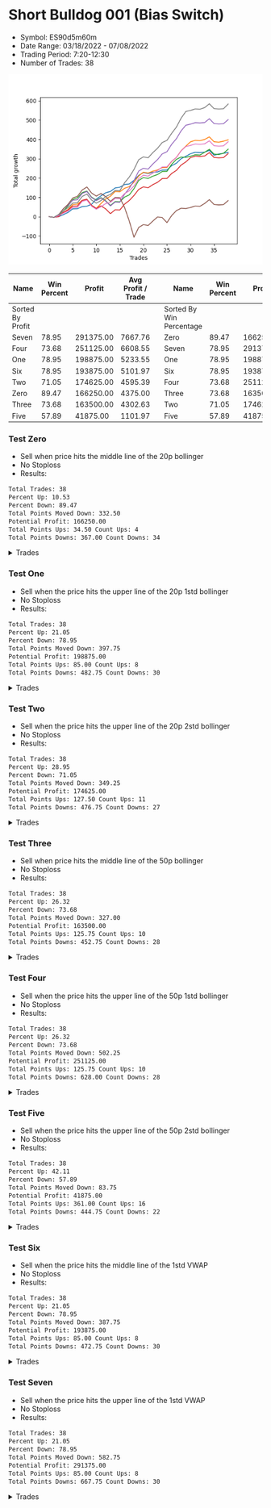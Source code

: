 # Short Bulldog 001 (Bias Switch)
- Symbol: ES90d5m60m
- Date Range: 03/18/2022 - 07/08/2022
- Trading Period: 7:20-12:30
- Number of Trades: 38

![Plot](ShortBulldog001ES90d5m60m(BiasSwitch).png)

| Name | Win Percent | Profit | Avg Profit / Trade |     | Name | Win Percent | Profit | Avg Profit / Trade |
| ---- | ----------- | ------ | ------------------ | --- | ---- | ----------- | ------ | ------------------ |
| Sorted By <br> Profit | | | | | Sorted By <br> Win Percentage ||||
| Seven | 78.95 | 291375.00 | 7667.76 |     | Zero | 89.47 | 166250.00 | 4375.00 |
| Four | 73.68 | 251125.00 | 6608.55 |     | Seven | 78.95 | 291375.00 | 7667.76 |
| One | 78.95 | 198875.00 | 5233.55 |     | One | 78.95 | 198875.00 | 5233.55 |
| Six | 78.95 | 193875.00 | 5101.97 |     | Six | 78.95 | 193875.00 | 5101.97 |
| Two | 71.05 | 174625.00 | 4595.39 |     | Four | 73.68 | 251125.00 | 6608.55 |
| Zero | 89.47 | 166250.00 | 4375.00 |     | Three | 73.68 | 163500.00 | 4302.63 |
| Three | 73.68 | 163500.00 | 4302.63 |     | Two | 71.05 | 174625.00 | 4595.39 |
| Five | 57.89 | 41875.00 | 1101.97 |     | Five | 57.89 | 41875.00 | 1101.97 |

### Test Zero
* Sell when price hits the middle line of the 20p bollinger
* No Stoploss
* Results:
```
Total Trades: 38
Percent Up: 10.53
Percent Down: 89.47
Total Points Moved Down: 332.50
Potential Profit: 166250.00
Total Points Ups: 34.50 Count Ups: 4
Total Points Downs: 367.00 Count Downs: 34
```

<details><summary>Trades</summary>

<code>In: 2022-03-18 09:45:00		Out: 2022-03-18 10:45:55		Total Position Time: 60:55		Total Move Down: -3.25		Total to Date: -3.25</code> <br />
<code>In: 2022-03-23 09:05:00		Out: 2022-03-23 09:06:10		Total Position Time: 01:10		Total Move Down: 3.50		Total to Date: 0.25</code> <br />
<code>In: 2022-03-25 07:50:00		Out: 2022-03-25 08:01:45		Total Position Time: 11:45		Total Move Down: 10.50		Total to Date: 10.75</code> <br />
<code>In: 2022-04-06 10:55:00		Out: 2022-04-06 11:00:10		Total Position Time: 05:10		Total Move Down: 11.50		Total to Date: 22.25</code> <br />
<code>In: 2022-04-06 11:05:00		Out: 2022-04-06 11:08:10		Total Position Time: 03:10		Total Move Down: 18.50		Total to Date: 40.75</code> <br />
<code>In: 2022-04-06 11:10:00		Out: 2022-04-06 11:11:10		Total Position Time: 01:10		Total Move Down: 0.75		Total to Date: 41.50</code> <br />
<code>In: 2022-04-07 12:20:00		Out: 2022-04-07 12:55:25		Total Position Time: 35:25		Total Move Down: 10.75		Total to Date: 52.25</code> <br />
<code>In: 2022-04-20 10:50:00		Out: 2022-04-20 11:13:25		Total Position Time: 23:25		Total Move Down: 2.25		Total to Date: 54.50</code> <br />
<code>In: 2022-04-25 11:40:00		Out: 2022-04-25 12:07:15		Total Position Time: 27:15		Total Move Down: 9.75		Total to Date: 64.25</code> <br />
<code>In: 2022-04-25 11:55:00		Out: 2022-04-25 12:07:15		Total Position Time: 12:15		Total Move Down: 26.75		Total to Date: 91.00</code> <br />
<code>In: 2022-04-27 09:45:00		Out: 2022-04-27 10:01:20		Total Position Time: 16:20		Total Move Down: 17.00		Total to Date: 108.00</code> <br />
<code>In: 2022-05-03 07:35:00		Out: 2022-05-03 07:42:15		Total Position Time: 07:15		Total Move Down: 16.00		Total to Date: 124.00</code> <br />
<code>In: 2022-05-03 07:40:00		Out: 2022-05-03 07:42:15		Total Position Time: 02:15		Total Move Down: 6.50		Total to Date: 130.50</code> <br />
<code>In: 2022-05-03 08:35:00		Out: 2022-05-03 09:06:50		Total Position Time: 31:50		Total Move Down: 18.25		Total to Date: 148.75</code> <br />
<code>In: 2022-05-04 09:45:00		Out: 2022-05-04 10:37:25		Total Position Time: 52:25		Total Move Down: 3.75		Total to Date: 152.50</code> <br />
<code>In: 2022-05-04 11:05:00		Out: 2022-05-04 11:07:15		Total Position Time: 02:15		Total Move Down: 14.00		Total to Date: 166.50</code> <br />
<code>In: 2022-05-04 11:10:00		Out: 2022-05-04 11:11:20		Total Position Time: 01:20		Total Move Down: 2.75		Total to Date: 169.25</code> <br />
<code>In: 2022-05-04 11:30:00		Out: 2022-05-04 11:31:10		Total Position Time: 01:10		Total Move Down: 19.00		Total to Date: 188.25</code> <br />
<code>In: 2022-05-06 10:05:00		Out: 2022-05-06 10:18:20		Total Position Time: 13:20		Total Move Down: 25.50		Total to Date: 213.75</code> <br />
<code>In: 2022-05-16 09:05:00		Out: 2022-05-16 09:39:00		Total Position Time: 34:00		Total Move Down: 14.75		Total to Date: 228.50</code> <br />
<code>In: 2022-05-16 10:45:00		Out: 2022-05-16 11:45:55		Total Position Time: 60:55		Total Move Down: -4.75		Total to Date: 223.75</code> <br />
<code>In: 2022-05-17 10:20:00		Out: 2022-05-17 10:59:35		Total Position Time: 39:35		Total Move Down: 5.75		Total to Date: 229.50</code> <br />
<code>In: 2022-05-17 10:25:00		Out: 2022-05-17 10:59:35		Total Position Time: 34:35		Total Move Down: 2.00		Total to Date: 231.50</code> <br />
<code>In: 2022-05-17 11:10:00		Out: 2022-05-17 11:11:50		Total Position Time: 01:50		Total Move Down: 9.75		Total to Date: 241.25</code> <br />
<code>In: 2022-05-17 11:15:00		Out: 2022-05-17 11:16:10		Total Position Time: 01:10		Total Move Down: 0.50		Total to Date: 241.75</code> <br />
<code>In: 2022-05-19 08:50:00		Out: 2022-05-19 09:21:05		Total Position Time: 31:05		Total Move Down: 22.25		Total to Date: 264.00</code> <br />
<code>In: 2022-05-19 08:55:00		Out: 2022-05-19 09:21:05		Total Position Time: 26:05		Total Move Down: 12.50		Total to Date: 276.50</code> <br />
<code>In: 2022-05-19 12:05:00		Out: 2022-05-19 12:18:20		Total Position Time: 13:20		Total Move Down: 23.50		Total to Date: 300.00</code> <br />
<code>In: 2022-05-19 12:10:00		Out: 2022-05-19 12:18:20		Total Position Time: 08:20		Total Move Down: 12.25		Total to Date: 312.25</code> <br />
<code>In: 2022-05-24 11:15:00		Out: 2022-05-24 11:48:35		Total Position Time: 33:35		Total Move Down: 13.50		Total to Date: 325.75</code> <br />
<code>In: 2022-05-27 12:30:00		Out: 2022-05-31 06:30:55		Total Position Time: 1080:55		Total Move Down: 7.50		Total to Date: 333.25</code> <br />
<code>In: 2022-05-31 09:10:00		Out: 2022-05-31 10:10:55		Total Position Time: 60:55		Total Move Down: -1.50		Total to Date: 331.75</code> <br />
<code>In: 2022-06-02 07:20:00		Out: 2022-06-02 07:21:10		Total Position Time: 01:10		Total Move Down: 2.25		Total to Date: 334.00</code> <br />
<code>In: 2022-06-27 08:30:00		Out: 2022-06-27 09:02:05		Total Position Time: 32:05		Total Move Down: 9.00		Total to Date: 343.00</code> <br />
<code>In: 2022-07-05 10:45:00		Out: 2022-07-05 11:45:55		Total Position Time: 60:55		Total Move Down: -25.00		Total to Date: 318.00</code> <br />
<code>In: 2022-07-07 08:10:00		Out: 2022-07-07 08:23:15		Total Position Time: 13:15		Total Move Down: 6.50		Total to Date: 324.50</code> <br />
<code>In: 2022-07-07 09:40:00		Out: 2022-07-07 09:50:15		Total Position Time: 10:15		Total Move Down: 3.50		Total to Date: 328.00</code> <br />
<code>In: 2022-07-07 12:25:00		Out: 2022-07-07 12:38:25		Total Position Time: 13:25		Total Move Down: 4.50		Total to Date: 332.50</code> <br />


</details>

### Test One
* Sell when the price hits the upper line of the 20p 1std bollinger
* No Stoploss
* Results:
```
Total Trades: 38
Percent Up: 21.05
Percent Down: 78.95
Total Points Moved Down: 397.75
Potential Profit: 198875.00
Total Points Ups: 85.00 Count Ups: 8
Total Points Downs: 482.75 Count Downs: 30
```

<details><summary>Trades</summary>

<code>In: 2022-03-18 09:45:00		Out: 2022-03-18 10:45:55		Total Position Time: 60:55		Total Move Down: -3.25		Total to Date: -3.25</code> <br />
<code>In: 2022-03-23 09:05:00		Out: 2022-03-23 09:07:35		Total Position Time: 02:35		Total Move Down: 6.00		Total to Date: 2.75</code> <br />
<code>In: 2022-03-25 07:50:00		Out: 2022-03-25 08:09:20		Total Position Time: 19:20		Total Move Down: 19.00		Total to Date: 21.75</code> <br />
<code>In: 2022-04-06 10:55:00		Out: 2022-04-06 11:09:45		Total Position Time: 14:45		Total Move Down: 16.00		Total to Date: 37.75</code> <br />
<code>In: 2022-04-06 11:05:00		Out: 2022-04-06 11:09:45		Total Position Time: 04:45		Total Move Down: 24.75		Total to Date: 62.50</code> <br />
<code>In: 2022-04-06 11:10:00		Out: 2022-04-06 11:11:20		Total Position Time: 01:20		Total Move Down: 2.50		Total to Date: 65.00</code> <br />
<code>In: 2022-04-07 12:20:00		Out: 2022-04-08 06:31:00		Total Position Time: 1091:00		Total Move Down: 19.75		Total to Date: 84.75</code> <br />
<code>In: 2022-04-20 10:50:00		Out: 2022-04-20 11:17:15		Total Position Time: 27:15		Total Move Down: 5.25		Total to Date: 90.00</code> <br />
<code>In: 2022-04-25 11:40:00		Out: 2022-04-25 12:40:55		Total Position Time: 60:55		Total Move Down: -31.25		Total to Date: 58.75</code> <br />
<code>In: 2022-04-25 11:55:00		Out: 2022-04-25 12:55:55		Total Position Time: 60:55		Total Move Down: -15.75		Total to Date: 43.00</code> <br />
<code>In: 2022-04-27 09:45:00		Out: 2022-04-27 10:27:05		Total Position Time: 42:05		Total Move Down: 25.50		Total to Date: 68.50</code> <br />
<code>In: 2022-05-03 07:35:00		Out: 2022-05-03 07:46:50		Total Position Time: 11:50		Total Move Down: 23.50		Total to Date: 92.00</code> <br />
<code>In: 2022-05-03 07:40:00		Out: 2022-05-03 07:46:50		Total Position Time: 06:50		Total Move Down: 14.00		Total to Date: 106.00</code> <br />
<code>In: 2022-05-03 08:35:00		Out: 2022-05-03 09:30:10		Total Position Time: 55:10		Total Move Down: 24.25		Total to Date: 130.25</code> <br />
<code>In: 2022-05-04 09:45:00		Out: 2022-05-04 10:45:55		Total Position Time: 60:55		Total Move Down: -1.25		Total to Date: 129.00</code> <br />
<code>In: 2022-05-04 11:05:00		Out: 2022-05-04 11:07:20		Total Position Time: 02:20		Total Move Down: 18.00		Total to Date: 147.00</code> <br />
<code>In: 2022-05-04 11:10:00		Out: 2022-05-04 11:18:20		Total Position Time: 08:20		Total Move Down: 8.50		Total to Date: 155.50</code> <br />
<code>In: 2022-05-04 11:30:00		Out: 2022-05-04 11:31:20		Total Position Time: 01:20		Total Move Down: 23.00		Total to Date: 178.50</code> <br />
<code>In: 2022-05-06 10:05:00		Out: 2022-05-06 10:37:40		Total Position Time: 32:40		Total Move Down: 32.00		Total to Date: 210.50</code> <br />
<code>In: 2022-05-16 09:05:00		Out: 2022-05-16 09:55:10		Total Position Time: 50:10		Total Move Down: 19.75		Total to Date: 230.25</code> <br />
<code>In: 2022-05-16 10:45:00		Out: 2022-05-16 11:45:55		Total Position Time: 60:55		Total Move Down: -4.75		Total to Date: 225.50</code> <br />
<code>In: 2022-05-17 10:20:00		Out: 2022-05-17 11:02:15		Total Position Time: 42:15		Total Move Down: 10.00		Total to Date: 235.50</code> <br />
<code>In: 2022-05-17 10:25:00		Out: 2022-05-17 11:02:15		Total Position Time: 37:15		Total Move Down: 6.25		Total to Date: 241.75</code> <br />
<code>In: 2022-05-17 11:10:00		Out: 2022-05-17 11:12:15		Total Position Time: 02:15		Total Move Down: 12.50		Total to Date: 254.25</code> <br />
<code>In: 2022-05-17 11:15:00		Out: 2022-05-17 11:16:10		Total Position Time: 01:10		Total Move Down: 0.50		Total to Date: 254.75</code> <br />
<code>In: 2022-05-19 08:50:00		Out: 2022-05-19 09:40:30		Total Position Time: 50:30		Total Move Down: 30.75		Total to Date: 285.50</code> <br />
<code>In: 2022-05-19 08:55:00		Out: 2022-05-19 09:40:30		Total Position Time: 45:30		Total Move Down: 21.00		Total to Date: 306.50</code> <br />
<code>In: 2022-05-19 12:05:00		Out: 2022-05-19 12:24:50		Total Position Time: 19:50		Total Move Down: 34.75		Total to Date: 341.25</code> <br />
<code>In: 2022-05-19 12:10:00		Out: 2022-05-19 12:24:50		Total Position Time: 14:50		Total Move Down: 23.50		Total to Date: 364.75</code> <br />
<code>In: 2022-05-24 11:15:00		Out: 2022-05-24 11:55:10		Total Position Time: 40:10		Total Move Down: 22.50		Total to Date: 387.25</code> <br />
<code>In: 2022-05-27 12:30:00		Out: 2022-05-31 06:30:55		Total Position Time: 1080:55		Total Move Down: 7.50		Total to Date: 394.75</code> <br />
<code>In: 2022-05-31 09:10:00		Out: 2022-05-31 10:10:55		Total Position Time: 60:55		Total Move Down: -1.50		Total to Date: 393.25</code> <br />
<code>In: 2022-06-02 07:20:00		Out: 2022-06-02 07:21:25		Total Position Time: 01:25		Total Move Down: 6.25		Total to Date: 399.50</code> <br />
<code>In: 2022-06-27 08:30:00		Out: 2022-06-27 09:11:20		Total Position Time: 41:20		Total Move Down: 13.25		Total to Date: 412.75</code> <br />
<code>In: 2022-07-05 10:45:00		Out: 2022-07-05 11:45:55		Total Position Time: 60:55		Total Move Down: -25.00		Total to Date: 387.75</code> <br />
<code>In: 2022-07-07 08:10:00		Out: 2022-07-07 09:10:55		Total Position Time: 60:55		Total Move Down: -2.25		Total to Date: 385.50</code> <br />
<code>In: 2022-07-07 09:40:00		Out: 2022-07-07 10:13:50		Total Position Time: 33:50		Total Move Down: 5.00		Total to Date: 390.50</code> <br />
<code>In: 2022-07-07 12:25:00		Out: 2022-07-07 12:46:35		Total Position Time: 21:35		Total Move Down: 7.25		Total to Date: 397.75</code> <br />


</details>

### Test Two
* Sell when the price hits the upper line of the 20p 2std bollinger
* No Stoploss
* Results:
```
Total Trades: 38
Percent Up: 28.95
Percent Down: 71.05
Total Points Moved Down: 349.25
Potential Profit: 174625.00
Total Points Ups: 127.50 Count Ups: 11
Total Points Downs: 476.75 Count Downs: 27
```

<details><summary>Trades</summary>

<code>In: 2022-03-18 09:45:00		Out: 2022-03-18 10:45:55		Total Position Time: 60:55		Total Move Down: -3.25		Total to Date: -3.25</code> <br />
<code>In: 2022-03-23 09:05:00		Out: 2022-03-23 09:11:00		Total Position Time: 06:00		Total Move Down: 9.25		Total to Date: 6.00</code> <br />
<code>In: 2022-03-25 07:50:00		Out: 2022-03-25 08:10:45		Total Position Time: 20:45		Total Move Down: 24.75		Total to Date: 30.75</code> <br />
<code>In: 2022-04-06 10:55:00		Out: 2022-04-06 11:15:15		Total Position Time: 20:15		Total Move Down: 24.50		Total to Date: 55.25</code> <br />
<code>In: 2022-04-06 11:05:00		Out: 2022-04-06 11:15:15		Total Position Time: 10:15		Total Move Down: 33.25		Total to Date: 88.50</code> <br />
<code>In: 2022-04-06 11:10:00		Out: 2022-04-06 11:15:15		Total Position Time: 05:15		Total Move Down: 9.50		Total to Date: 98.00</code> <br />
<code>In: 2022-04-07 12:20:00		Out: 2022-04-08 06:36:05		Total Position Time: 1096:05		Total Move Down: 26.50		Total to Date: 124.50</code> <br />
<code>In: 2022-04-20 10:50:00		Out: 2022-04-20 11:19:15		Total Position Time: 29:15		Total Move Down: 8.00		Total to Date: 132.50</code> <br />
<code>In: 2022-04-25 11:40:00		Out: 2022-04-25 12:40:55		Total Position Time: 60:55		Total Move Down: -31.25		Total to Date: 101.25</code> <br />
<code>In: 2022-04-25 11:55:00		Out: 2022-04-25 12:55:55		Total Position Time: 60:55		Total Move Down: -15.75		Total to Date: 85.50</code> <br />
<code>In: 2022-04-27 09:45:00		Out: 2022-04-27 10:45:55		Total Position Time: 60:55		Total Move Down: 13.25		Total to Date: 98.75</code> <br />
<code>In: 2022-05-03 07:35:00		Out: 2022-05-03 08:35:55		Total Position Time: 60:55		Total Move Down: -16.25		Total to Date: 82.50</code> <br />
<code>In: 2022-05-03 07:40:00		Out: 2022-05-03 08:40:55		Total Position Time: 60:55		Total Move Down: -24.50		Total to Date: 58.00</code> <br />
<code>In: 2022-05-03 08:35:00		Out: 2022-05-03 09:35:55		Total Position Time: 60:55		Total Move Down: 20.25		Total to Date: 78.25</code> <br />
<code>In: 2022-05-04 09:45:00		Out: 2022-05-04 10:45:55		Total Position Time: 60:55		Total Move Down: -1.25		Total to Date: 77.00</code> <br />
<code>In: 2022-05-04 11:05:00		Out: 2022-05-04 11:07:40		Total Position Time: 02:40		Total Move Down: 24.50		Total to Date: 101.50</code> <br />
<code>In: 2022-05-04 11:10:00		Out: 2022-05-04 11:18:40		Total Position Time: 08:40		Total Move Down: 11.25		Total to Date: 112.75</code> <br />
<code>In: 2022-05-04 11:30:00		Out: 2022-05-04 11:32:25		Total Position Time: 02:25		Total Move Down: 32.25		Total to Date: 145.00</code> <br />
<code>In: 2022-05-06 10:05:00		Out: 2022-05-06 10:53:55		Total Position Time: 48:55		Total Move Down: 42.75		Total to Date: 187.75</code> <br />
<code>In: 2022-05-16 09:05:00		Out: 2022-05-16 10:05:55		Total Position Time: 60:55		Total Move Down: 14.75		Total to Date: 202.50</code> <br />
<code>In: 2022-05-16 10:45:00		Out: 2022-05-16 11:45:55		Total Position Time: 60:55		Total Move Down: -4.75		Total to Date: 197.75</code> <br />
<code>In: 2022-05-17 10:20:00		Out: 2022-05-17 11:02:50		Total Position Time: 42:50		Total Move Down: 12.00		Total to Date: 209.75</code> <br />
<code>In: 2022-05-17 10:25:00		Out: 2022-05-17 11:02:50		Total Position Time: 37:50		Total Move Down: 8.25		Total to Date: 218.00</code> <br />
<code>In: 2022-05-17 11:10:00		Out: 2022-05-17 11:13:15		Total Position Time: 03:15		Total Move Down: 16.00		Total to Date: 234.00</code> <br />
<code>In: 2022-05-17 11:15:00		Out: 2022-05-17 11:16:10		Total Position Time: 01:10		Total Move Down: 0.50		Total to Date: 234.50</code> <br />
<code>In: 2022-05-19 08:50:00		Out: 2022-05-19 09:50:55		Total Position Time: 60:55		Total Move Down: 36.50		Total to Date: 271.00</code> <br />
<code>In: 2022-05-19 08:55:00		Out: 2022-05-19 09:55:55		Total Position Time: 60:55		Total Move Down: 25.50		Total to Date: 296.50</code> <br />
<code>In: 2022-05-19 12:05:00		Out: 2022-05-20 06:35:55		Total Position Time: 1110:55		Total Move Down: 12.25		Total to Date: 308.75</code> <br />
<code>In: 2022-05-19 12:10:00		Out: 2022-05-20 06:40:55		Total Position Time: 1110:55		Total Move Down: -1.75		Total to Date: 307.00</code> <br />
<code>In: 2022-05-24 11:15:00		Out: 2022-05-24 12:15:55		Total Position Time: 60:55		Total Move Down: 5.75		Total to Date: 312.75</code> <br />
<code>In: 2022-05-27 12:30:00		Out: 2022-05-31 06:30:55		Total Position Time: 1080:55		Total Move Down: 7.50		Total to Date: 320.25</code> <br />
<code>In: 2022-05-31 09:10:00		Out: 2022-05-31 10:10:55		Total Position Time: 60:55		Total Move Down: -1.50		Total to Date: 318.75</code> <br />
<code>In: 2022-06-02 07:20:00		Out: 2022-06-02 07:23:55		Total Position Time: 03:55		Total Move Down: 14.75		Total to Date: 333.50</code> <br />
<code>In: 2022-06-27 08:30:00		Out: 2022-06-27 09:25:30		Total Position Time: 55:30		Total Move Down: 15.25		Total to Date: 348.75</code> <br />
<code>In: 2022-07-05 10:45:00		Out: 2022-07-05 11:45:55		Total Position Time: 60:55		Total Move Down: -25.00		Total to Date: 323.75</code> <br />
<code>In: 2022-07-07 08:10:00		Out: 2022-07-07 09:10:55		Total Position Time: 60:55		Total Move Down: -2.25		Total to Date: 321.50</code> <br />
<code>In: 2022-07-07 09:40:00		Out: 2022-07-07 10:18:05		Total Position Time: 38:05		Total Move Down: 6.50		Total to Date: 328.00</code> <br />
<code>In: 2022-07-07 12:25:00		Out: 2022-07-08 06:30:05		Total Position Time: 1085:05		Total Move Down: 21.25		Total to Date: 349.25</code> <br />


</details>

### Test Three
* Sell when price hits the middle line of the 50p bollinger
* No Stoploss
* Results:
```
Total Trades: 38
Percent Up: 26.32
Percent Down: 73.68
Total Points Moved Down: 327.00
Potential Profit: 163500.00
Total Points Ups: 125.75 Count Ups: 10
Total Points Downs: 452.75 Count Downs: 28
```

<details><summary>Trades</summary>

<code>In: 2022-03-18 09:45:00		Out: 2022-03-18 10:45:55		Total Position Time: 60:55		Total Move Down: -3.25		Total to Date: -3.25</code> <br />
<code>In: 2022-03-23 09:05:00		Out: 2022-03-23 09:06:10		Total Position Time: 01:10		Total Move Down: 3.50		Total to Date: 0.25</code> <br />
<code>In: 2022-03-25 07:50:00		Out: 2022-03-25 08:10:15		Total Position Time: 20:15		Total Move Down: 23.00		Total to Date: 23.25</code> <br />
<code>In: 2022-04-06 10:55:00		Out: 2022-04-06 11:08:35		Total Position Time: 13:35		Total Move Down: 11.50		Total to Date: 34.75</code> <br />
<code>In: 2022-04-06 11:05:00		Out: 2022-04-06 11:08:35		Total Position Time: 03:35		Total Move Down: 20.25		Total to Date: 55.00</code> <br />
<code>In: 2022-04-06 11:10:00		Out: 2022-04-06 11:11:10		Total Position Time: 01:10		Total Move Down: 0.75		Total to Date: 55.75</code> <br />
<code>In: 2022-04-07 12:20:00		Out: 2022-04-08 06:40:30		Total Position Time: 1100:30		Total Move Down: 29.25		Total to Date: 85.00</code> <br />
<code>In: 2022-04-20 10:50:00		Out: 2022-04-20 11:17:15		Total Position Time: 27:15		Total Move Down: 5.25		Total to Date: 90.25</code> <br />
<code>In: 2022-04-25 11:40:00		Out: 2022-04-25 12:40:55		Total Position Time: 60:55		Total Move Down: -31.25		Total to Date: 59.00</code> <br />
<code>In: 2022-04-25 11:55:00		Out: 2022-04-25 12:55:55		Total Position Time: 60:55		Total Move Down: -15.75		Total to Date: 43.25</code> <br />
<code>In: 2022-04-27 09:45:00		Out: 2022-04-27 10:45:55		Total Position Time: 60:55		Total Move Down: 13.25		Total to Date: 56.50</code> <br />
<code>In: 2022-05-03 07:35:00		Out: 2022-05-03 08:35:55		Total Position Time: 60:55		Total Move Down: -16.25		Total to Date: 40.25</code> <br />
<code>In: 2022-05-03 07:40:00		Out: 2022-05-03 08:40:55		Total Position Time: 60:55		Total Move Down: -24.50		Total to Date: 15.75</code> <br />
<code>In: 2022-05-03 08:35:00		Out: 2022-05-03 09:35:55		Total Position Time: 60:55		Total Move Down: 20.25		Total to Date: 36.00</code> <br />
<code>In: 2022-05-04 09:45:00		Out: 2022-05-04 10:45:55		Total Position Time: 60:55		Total Move Down: -1.25		Total to Date: 34.75</code> <br />
<code>In: 2022-05-04 11:05:00		Out: 2022-05-04 11:20:50		Total Position Time: 15:50		Total Move Down: 30.25		Total to Date: 65.00</code> <br />
<code>In: 2022-05-04 11:10:00		Out: 2022-05-04 11:20:50		Total Position Time: 10:50		Total Move Down: 18.75		Total to Date: 83.75</code> <br />
<code>In: 2022-05-04 11:30:00		Out: 2022-05-04 11:31:40		Total Position Time: 01:40		Total Move Down: 26.00		Total to Date: 109.75</code> <br />
<code>In: 2022-05-06 10:05:00		Out: 2022-05-06 10:20:10		Total Position Time: 15:10		Total Move Down: 31.50		Total to Date: 141.25</code> <br />
<code>In: 2022-05-16 09:05:00		Out: 2022-05-16 09:16:05		Total Position Time: 11:05		Total Move Down: 13.25		Total to Date: 154.50</code> <br />
<code>In: 2022-05-16 10:45:00		Out: 2022-05-16 11:45:55		Total Position Time: 60:55		Total Move Down: -4.75		Total to Date: 149.75</code> <br />
<code>In: 2022-05-17 10:20:00		Out: 2022-05-17 11:13:30		Total Position Time: 53:30		Total Move Down: 16.00		Total to Date: 165.75</code> <br />
<code>In: 2022-05-17 10:25:00		Out: 2022-05-17 11:13:30		Total Position Time: 48:30		Total Move Down: 12.25		Total to Date: 178.00</code> <br />
<code>In: 2022-05-17 11:10:00		Out: 2022-05-17 11:13:30		Total Position Time: 03:30		Total Move Down: 19.25		Total to Date: 197.25</code> <br />
<code>In: 2022-05-17 11:15:00		Out: 2022-05-17 11:16:10		Total Position Time: 01:10		Total Move Down: 0.50		Total to Date: 197.75</code> <br />
<code>In: 2022-05-19 08:50:00		Out: 2022-05-19 09:37:05		Total Position Time: 47:05		Total Move Down: 25.75		Total to Date: 223.50</code> <br />
<code>In: 2022-05-19 08:55:00		Out: 2022-05-19 09:37:05		Total Position Time: 42:05		Total Move Down: 16.00		Total to Date: 239.50</code> <br />
<code>In: 2022-05-19 12:05:00		Out: 2022-05-19 12:21:15		Total Position Time: 16:15		Total Move Down: 27.50		Total to Date: 267.00</code> <br />
<code>In: 2022-05-19 12:10:00		Out: 2022-05-19 12:21:15		Total Position Time: 11:15		Total Move Down: 16.25		Total to Date: 283.25</code> <br />
<code>In: 2022-05-24 11:15:00		Out: 2022-05-24 11:55:10		Total Position Time: 40:10		Total Move Down: 22.50		Total to Date: 305.75</code> <br />
<code>In: 2022-05-27 12:30:00		Out: 2022-05-31 06:30:55		Total Position Time: 1080:55		Total Move Down: 7.50		Total to Date: 313.25</code> <br />
<code>In: 2022-05-31 09:10:00		Out: 2022-05-31 10:10:55		Total Position Time: 60:55		Total Move Down: -1.50		Total to Date: 311.75</code> <br />
<code>In: 2022-06-02 07:20:00		Out: 2022-06-02 07:21:10		Total Position Time: 01:10		Total Move Down: 2.25		Total to Date: 314.00</code> <br />
<code>In: 2022-06-27 08:30:00		Out: 2022-06-27 09:25:50		Total Position Time: 55:50		Total Move Down: 17.50		Total to Date: 331.50</code> <br />
<code>In: 2022-07-05 10:45:00		Out: 2022-07-05 11:45:55		Total Position Time: 60:55		Total Move Down: -25.00		Total to Date: 306.50</code> <br />
<code>In: 2022-07-07 08:10:00		Out: 2022-07-07 09:10:55		Total Position Time: 60:55		Total Move Down: -2.25		Total to Date: 304.25</code> <br />
<code>In: 2022-07-07 09:40:00		Out: 2022-07-07 10:40:55		Total Position Time: 60:55		Total Move Down: 1.50		Total to Date: 305.75</code> <br />
<code>In: 2022-07-07 12:25:00		Out: 2022-07-08 06:30:05		Total Position Time: 1085:05		Total Move Down: 21.25		Total to Date: 327.00</code> <br />


</details>

### Test Four
* Sell when the price hits the upper line of the 50p 1std bollinger
* No Stoploss
* Results:
```
Total Trades: 38
Percent Up: 26.32
Percent Down: 73.68
Total Points Moved Down: 502.25
Potential Profit: 251125.00
Total Points Ups: 125.75 Count Ups: 10
Total Points Downs: 628.00 Count Downs: 28
```

<details><summary>Trades</summary>

<code>In: 2022-03-18 09:45:00		Out: 2022-03-18 10:45:55		Total Position Time: 60:55		Total Move Down: -3.25		Total to Date: -3.25</code> <br />
<code>In: 2022-03-23 09:05:00		Out: 2022-03-23 09:11:10		Total Position Time: 06:10		Total Move Down: 11.00		Total to Date: 7.75</code> <br />
<code>In: 2022-03-25 07:50:00		Out: 2022-03-25 08:26:05		Total Position Time: 36:05		Total Move Down: 33.75		Total to Date: 41.50</code> <br />
<code>In: 2022-04-06 10:55:00		Out: 2022-04-06 11:11:20		Total Position Time: 16:20		Total Move Down: 17.50		Total to Date: 59.00</code> <br />
<code>In: 2022-04-06 11:05:00		Out: 2022-04-06 11:11:20		Total Position Time: 06:20		Total Move Down: 26.25		Total to Date: 85.25</code> <br />
<code>In: 2022-04-06 11:10:00		Out: 2022-04-06 11:11:20		Total Position Time: 01:20		Total Move Down: 2.50		Total to Date: 87.75</code> <br />
<code>In: 2022-04-07 12:20:00		Out: 2022-04-08 06:50:55		Total Position Time: 1110:55		Total Move Down: 32.50		Total to Date: 120.25</code> <br />
<code>In: 2022-04-20 10:50:00		Out: 2022-04-20 11:21:05		Total Position Time: 31:05		Total Move Down: 10.00		Total to Date: 130.25</code> <br />
<code>In: 2022-04-25 11:40:00		Out: 2022-04-25 12:40:55		Total Position Time: 60:55		Total Move Down: -31.25		Total to Date: 99.00</code> <br />
<code>In: 2022-04-25 11:55:00		Out: 2022-04-25 12:55:55		Total Position Time: 60:55		Total Move Down: -15.75		Total to Date: 83.25</code> <br />
<code>In: 2022-04-27 09:45:00		Out: 2022-04-27 10:45:55		Total Position Time: 60:55		Total Move Down: 13.25		Total to Date: 96.50</code> <br />
<code>In: 2022-05-03 07:35:00		Out: 2022-05-03 08:35:55		Total Position Time: 60:55		Total Move Down: -16.25		Total to Date: 80.25</code> <br />
<code>In: 2022-05-03 07:40:00		Out: 2022-05-03 08:40:55		Total Position Time: 60:55		Total Move Down: -24.50		Total to Date: 55.75</code> <br />
<code>In: 2022-05-03 08:35:00		Out: 2022-05-03 09:35:55		Total Position Time: 60:55		Total Move Down: 20.25		Total to Date: 76.00</code> <br />
<code>In: 2022-05-04 09:45:00		Out: 2022-05-04 10:45:55		Total Position Time: 60:55		Total Move Down: -1.25		Total to Date: 74.75</code> <br />
<code>In: 2022-05-04 11:05:00		Out: 2022-05-04 11:34:10		Total Position Time: 29:10		Total Move Down: 41.75		Total to Date: 116.50</code> <br />
<code>In: 2022-05-04 11:10:00		Out: 2022-05-04 11:34:10		Total Position Time: 24:10		Total Move Down: 30.25		Total to Date: 146.75</code> <br />
<code>In: 2022-05-04 11:30:00		Out: 2022-05-04 11:34:10		Total Position Time: 04:10		Total Move Down: 40.00		Total to Date: 186.75</code> <br />
<code>In: 2022-05-06 10:05:00		Out: 2022-05-06 11:05:15		Total Position Time: 60:15		Total Move Down: 49.25		Total to Date: 236.00</code> <br />
<code>In: 2022-05-16 09:05:00		Out: 2022-05-16 10:05:55		Total Position Time: 60:55		Total Move Down: 14.75		Total to Date: 250.75</code> <br />
<code>In: 2022-05-16 10:45:00		Out: 2022-05-16 11:45:55		Total Position Time: 60:55		Total Move Down: -4.75		Total to Date: 246.00</code> <br />
<code>In: 2022-05-17 10:20:00		Out: 2022-05-17 11:20:25		Total Position Time: 60:25		Total Move Down: 26.50		Total to Date: 272.50</code> <br />
<code>In: 2022-05-17 10:25:00		Out: 2022-05-17 11:20:25		Total Position Time: 55:25		Total Move Down: 22.75		Total to Date: 295.25</code> <br />
<code>In: 2022-05-17 11:10:00		Out: 2022-05-17 11:20:25		Total Position Time: 10:25		Total Move Down: 29.75		Total to Date: 325.00</code> <br />
<code>In: 2022-05-17 11:15:00		Out: 2022-05-17 11:20:25		Total Position Time: 05:25		Total Move Down: 11.00		Total to Date: 336.00</code> <br />
<code>In: 2022-05-19 08:50:00		Out: 2022-05-19 09:45:45		Total Position Time: 55:45		Total Move Down: 38.50		Total to Date: 374.50</code> <br />
<code>In: 2022-05-19 08:55:00		Out: 2022-05-19 09:45:45		Total Position Time: 50:45		Total Move Down: 28.75		Total to Date: 403.25</code> <br />
<code>In: 2022-05-19 12:05:00		Out: 2022-05-19 12:30:05		Total Position Time: 25:05		Total Move Down: 40.50		Total to Date: 443.75</code> <br />
<code>In: 2022-05-19 12:10:00		Out: 2022-05-19 12:30:05		Total Position Time: 20:05		Total Move Down: 29.25		Total to Date: 473.00</code> <br />
<code>In: 2022-05-24 11:15:00		Out: 2022-05-24 12:15:55		Total Position Time: 60:55		Total Move Down: 5.75		Total to Date: 478.75</code> <br />
<code>In: 2022-05-27 12:30:00		Out: 2022-05-31 06:30:55		Total Position Time: 1080:55		Total Move Down: 7.50		Total to Date: 486.25</code> <br />
<code>In: 2022-05-31 09:10:00		Out: 2022-05-31 10:10:55		Total Position Time: 60:55		Total Move Down: -1.50		Total to Date: 484.75</code> <br />
<code>In: 2022-06-02 07:20:00		Out: 2022-06-02 07:21:10		Total Position Time: 01:10		Total Move Down: 2.25		Total to Date: 487.00</code> <br />
<code>In: 2022-06-27 08:30:00		Out: 2022-06-27 09:30:55		Total Position Time: 60:55		Total Move Down: 19.75		Total to Date: 506.75</code> <br />
<code>In: 2022-07-05 10:45:00		Out: 2022-07-05 11:45:55		Total Position Time: 60:55		Total Move Down: -25.00		Total to Date: 481.75</code> <br />
<code>In: 2022-07-07 08:10:00		Out: 2022-07-07 09:10:55		Total Position Time: 60:55		Total Move Down: -2.25		Total to Date: 479.50</code> <br />
<code>In: 2022-07-07 09:40:00		Out: 2022-07-07 10:40:55		Total Position Time: 60:55		Total Move Down: 1.50		Total to Date: 481.00</code> <br />
<code>In: 2022-07-07 12:25:00		Out: 2022-07-08 06:30:05		Total Position Time: 1085:05		Total Move Down: 21.25		Total to Date: 502.25</code> <br />


</details>

### Test Five
* Sell when the price hits the upper line of the 50p 2std bollinger
* No Stoploss
* Results:
```
Total Trades: 38
Percent Up: 42.11
Percent Down: 57.89
Total Points Moved Down: 83.75
Potential Profit: 41875.00
Total Points Ups: 361.00 Count Ups: 16
Total Points Downs: 444.75 Count Downs: 22
```

<details><summary>Trades</summary>

<code>In: 2022-03-18 09:45:00		Out: 2022-03-18 10:45:55		Total Position Time: 60:55		Total Move Down: -3.25		Total to Date: -3.25</code> <br />
<code>In: 2022-03-23 09:05:00		Out: 2022-03-23 10:05:55		Total Position Time: 60:55		Total Move Down: 14.00		Total to Date: 10.75</code> <br />
<code>In: 2022-03-25 07:50:00		Out: 2022-03-25 08:50:55		Total Position Time: 60:55		Total Move Down: 29.75		Total to Date: 40.50</code> <br />
<code>In: 2022-04-06 10:55:00		Out: 2022-04-06 11:15:05		Total Position Time: 20:05		Total Move Down: 23.75		Total to Date: 64.25</code> <br />
<code>In: 2022-04-06 11:05:00		Out: 2022-04-06 11:15:05		Total Position Time: 10:05		Total Move Down: 32.50		Total to Date: 96.75</code> <br />
<code>In: 2022-04-06 11:10:00		Out: 2022-04-06 11:15:05		Total Position Time: 05:05		Total Move Down: 8.75		Total to Date: 105.50</code> <br />
<code>In: 2022-04-07 12:20:00		Out: 2022-04-08 06:50:55		Total Position Time: 1110:55		Total Move Down: 32.50		Total to Date: 138.00</code> <br />
<code>In: 2022-04-20 10:50:00		Out: 2022-04-20 11:35:45		Total Position Time: 45:45		Total Move Down: 15.75		Total to Date: 153.75</code> <br />
<code>In: 2022-04-25 11:40:00		Out: 2022-04-25 12:40:55		Total Position Time: 60:55		Total Move Down: -31.25		Total to Date: 122.50</code> <br />
<code>In: 2022-04-25 11:55:00		Out: 2022-04-25 12:55:55		Total Position Time: 60:55		Total Move Down: -15.75		Total to Date: 106.75</code> <br />
<code>In: 2022-04-27 09:45:00		Out: 2022-04-27 10:45:55		Total Position Time: 60:55		Total Move Down: 13.25		Total to Date: 120.00</code> <br />
<code>In: 2022-05-03 07:35:00		Out: 2022-05-03 08:35:55		Total Position Time: 60:55		Total Move Down: -16.25		Total to Date: 103.75</code> <br />
<code>In: 2022-05-03 07:40:00		Out: 2022-05-03 08:40:55		Total Position Time: 60:55		Total Move Down: -24.50		Total to Date: 79.25</code> <br />
<code>In: 2022-05-03 08:35:00		Out: 2022-05-03 09:35:55		Total Position Time: 60:55		Total Move Down: 20.25		Total to Date: 99.50</code> <br />
<code>In: 2022-05-04 09:45:00		Out: 2022-05-04 10:45:55		Total Position Time: 60:55		Total Move Down: -1.25		Total to Date: 98.25</code> <br />
<code>In: 2022-05-04 11:05:00		Out: 2022-05-04 12:05:55		Total Position Time: 60:55		Total Move Down: -50.25		Total to Date: 48.00</code> <br />
<code>In: 2022-05-04 11:10:00		Out: 2022-05-04 12:10:55		Total Position Time: 60:55		Total Move Down: -70.00		Total to Date: -22.00</code> <br />
<code>In: 2022-05-04 11:30:00		Out: 2022-05-04 12:30:55		Total Position Time: 60:55		Total Move Down: -84.00		Total to Date: -106.00</code> <br />
<code>In: 2022-05-06 10:05:00		Out: 2022-05-06 11:05:55		Total Position Time: 60:55		Total Move Down: 50.50		Total to Date: -55.50</code> <br />
<code>In: 2022-05-16 09:05:00		Out: 2022-05-16 10:05:55		Total Position Time: 60:55		Total Move Down: 14.75		Total to Date: -40.75</code> <br />
<code>In: 2022-05-16 10:45:00		Out: 2022-05-16 11:45:55		Total Position Time: 60:55		Total Move Down: -4.75		Total to Date: -45.50</code> <br />
<code>In: 2022-05-17 10:20:00		Out: 2022-05-17 11:20:55		Total Position Time: 60:55		Total Move Down: 23.00		Total to Date: -22.50</code> <br />
<code>In: 2022-05-17 10:25:00		Out: 2022-05-17 11:25:55		Total Position Time: 60:55		Total Move Down: 21.25		Total to Date: -1.25</code> <br />
<code>In: 2022-05-17 11:10:00		Out: 2022-05-17 12:10:55		Total Position Time: 60:55		Total Move Down: -3.25		Total to Date: -4.50</code> <br />
<code>In: 2022-05-17 11:15:00		Out: 2022-05-17 12:15:55		Total Position Time: 60:55		Total Move Down: -26.00		Total to Date: -30.50</code> <br />
<code>In: 2022-05-19 08:50:00		Out: 2022-05-19 09:50:55		Total Position Time: 60:55		Total Move Down: 36.50		Total to Date: 6.00</code> <br />
<code>In: 2022-05-19 08:55:00		Out: 2022-05-19 09:55:55		Total Position Time: 60:55		Total Move Down: 25.50		Total to Date: 31.50</code> <br />
<code>In: 2022-05-19 12:05:00		Out: 2022-05-20 06:35:55		Total Position Time: 1110:55		Total Move Down: 12.25		Total to Date: 43.75</code> <br />
<code>In: 2022-05-19 12:10:00		Out: 2022-05-20 06:40:55		Total Position Time: 1110:55		Total Move Down: -1.75		Total to Date: 42.00</code> <br />
<code>In: 2022-05-24 11:15:00		Out: 2022-05-24 12:15:55		Total Position Time: 60:55		Total Move Down: 5.75		Total to Date: 47.75</code> <br />
<code>In: 2022-05-27 12:30:00		Out: 2022-05-31 06:30:55		Total Position Time: 1080:55		Total Move Down: 7.50		Total to Date: 55.25</code> <br />
<code>In: 2022-05-31 09:10:00		Out: 2022-05-31 10:10:55		Total Position Time: 60:55		Total Move Down: -1.50		Total to Date: 53.75</code> <br />
<code>In: 2022-06-02 07:20:00		Out: 2022-06-02 07:23:55		Total Position Time: 03:55		Total Move Down: 14.75		Total to Date: 68.50</code> <br />
<code>In: 2022-06-27 08:30:00		Out: 2022-06-27 09:30:55		Total Position Time: 60:55		Total Move Down: 19.75		Total to Date: 88.25</code> <br />
<code>In: 2022-07-05 10:45:00		Out: 2022-07-05 11:45:55		Total Position Time: 60:55		Total Move Down: -25.00		Total to Date: 63.25</code> <br />
<code>In: 2022-07-07 08:10:00		Out: 2022-07-07 09:10:55		Total Position Time: 60:55		Total Move Down: -2.25		Total to Date: 61.00</code> <br />
<code>In: 2022-07-07 09:40:00		Out: 2022-07-07 10:40:55		Total Position Time: 60:55		Total Move Down: 1.50		Total to Date: 62.50</code> <br />
<code>In: 2022-07-07 12:25:00		Out: 2022-07-08 06:30:05		Total Position Time: 1085:05		Total Move Down: 21.25		Total to Date: 83.75</code> <br />


</details>

### Test Six
* Sell when the price hits the middle line of the 1std VWAP
* No Stoploss
* Results:
```
Total Trades: 38
Percent Up: 21.05
Percent Down: 78.95
Total Points Moved Down: 387.75
Potential Profit: 193875.00
Total Points Ups: 85.00 Count Ups: 8
Total Points Downs: 472.75 Count Downs: 30
```

<details><summary>Trades</summary>

<code>In: 2022-03-18 09:45:00		Out: 2022-03-18 10:45:55		Total Position Time: 60:55		Total Move Down: -3.25		Total to Date: -3.25</code> <br />
<code>In: 2022-03-23 09:05:00		Out: 2022-03-23 09:10:55		Total Position Time: 05:55		Total Move Down: 8.50		Total to Date: 5.25</code> <br />
<code>In: 2022-03-25 07:50:00		Out: 2022-03-25 08:08:15		Total Position Time: 18:15		Total Move Down: 13.00		Total to Date: 18.25</code> <br />
<code>In: 2022-04-06 10:55:00		Out: 2022-04-06 11:00:10		Total Position Time: 05:10		Total Move Down: 11.50		Total to Date: 29.75</code> <br />
<code>In: 2022-04-06 11:05:00		Out: 2022-04-06 11:08:10		Total Position Time: 03:10		Total Move Down: 18.50		Total to Date: 48.25</code> <br />
<code>In: 2022-04-06 11:10:00		Out: 2022-04-06 11:11:10		Total Position Time: 01:10		Total Move Down: 0.75		Total to Date: 49.00</code> <br />
<code>In: 2022-04-07 12:20:00		Out: 2022-04-08 06:40:35		Total Position Time: 1100:35		Total Move Down: 30.50		Total to Date: 79.50</code> <br />
<code>In: 2022-04-20 10:50:00		Out: 2022-04-20 11:18:20		Total Position Time: 28:20		Total Move Down: 6.25		Total to Date: 85.75</code> <br />
<code>In: 2022-04-25 11:40:00		Out: 2022-04-25 12:40:55		Total Position Time: 60:55		Total Move Down: -31.25		Total to Date: 54.50</code> <br />
<code>In: 2022-04-25 11:55:00		Out: 2022-04-25 12:55:55		Total Position Time: 60:55		Total Move Down: -15.75		Total to Date: 38.75</code> <br />
<code>In: 2022-04-27 09:45:00		Out: 2022-04-27 10:45:55		Total Position Time: 60:55		Total Move Down: 13.25		Total to Date: 52.00</code> <br />
<code>In: 2022-05-03 07:35:00		Out: 2022-05-03 07:42:15		Total Position Time: 07:15		Total Move Down: 16.00		Total to Date: 68.00</code> <br />
<code>In: 2022-05-03 07:40:00		Out: 2022-05-03 07:42:15		Total Position Time: 02:15		Total Move Down: 6.50		Total to Date: 74.50</code> <br />
<code>In: 2022-05-03 08:35:00		Out: 2022-05-03 09:35:55		Total Position Time: 60:55		Total Move Down: 20.25		Total to Date: 94.75</code> <br />
<code>In: 2022-05-04 09:45:00		Out: 2022-05-04 10:45:55		Total Position Time: 60:55		Total Move Down: -1.25		Total to Date: 93.50</code> <br />
<code>In: 2022-05-04 11:05:00		Out: 2022-05-04 11:20:20		Total Position Time: 15:20		Total Move Down: 26.00		Total to Date: 119.50</code> <br />
<code>In: 2022-05-04 11:10:00		Out: 2022-05-04 11:20:20		Total Position Time: 10:20		Total Move Down: 14.50		Total to Date: 134.00</code> <br />
<code>In: 2022-05-04 11:30:00		Out: 2022-05-04 11:31:25		Total Position Time: 01:25		Total Move Down: 24.50		Total to Date: 158.50</code> <br />
<code>In: 2022-05-06 10:05:00		Out: 2022-05-06 10:52:30		Total Position Time: 47:30		Total Move Down: 38.25		Total to Date: 196.75</code> <br />
<code>In: 2022-05-16 09:05:00		Out: 2022-05-16 09:40:05		Total Position Time: 35:05		Total Move Down: 18.00		Total to Date: 214.75</code> <br />
<code>In: 2022-05-16 10:45:00		Out: 2022-05-16 11:45:55		Total Position Time: 60:55		Total Move Down: -4.75		Total to Date: 210.00</code> <br />
<code>In: 2022-05-17 10:20:00		Out: 2022-05-17 11:13:30		Total Position Time: 53:30		Total Move Down: 16.00		Total to Date: 226.00</code> <br />
<code>In: 2022-05-17 10:25:00		Out: 2022-05-17 11:13:30		Total Position Time: 48:30		Total Move Down: 12.25		Total to Date: 238.25</code> <br />
<code>In: 2022-05-17 11:10:00		Out: 2022-05-17 11:13:30		Total Position Time: 03:30		Total Move Down: 19.25		Total to Date: 257.50</code> <br />
<code>In: 2022-05-17 11:15:00		Out: 2022-05-17 11:16:10		Total Position Time: 01:10		Total Move Down: 0.50		Total to Date: 258.00</code> <br />
<code>In: 2022-05-19 08:50:00		Out: 2022-05-19 09:39:15		Total Position Time: 49:15		Total Move Down: 29.00		Total to Date: 287.00</code> <br />
<code>In: 2022-05-19 08:55:00		Out: 2022-05-19 09:39:15		Total Position Time: 44:15		Total Move Down: 19.25		Total to Date: 306.25</code> <br />
<code>In: 2022-05-19 12:05:00		Out: 2022-05-19 12:24:45		Total Position Time: 19:45		Total Move Down: 34.00		Total to Date: 340.25</code> <br />
<code>In: 2022-05-19 12:10:00		Out: 2022-05-19 12:24:45		Total Position Time: 14:45		Total Move Down: 22.75		Total to Date: 363.00</code> <br />
<code>In: 2022-05-24 11:15:00		Out: 2022-05-24 12:15:55		Total Position Time: 60:55		Total Move Down: 5.75		Total to Date: 368.75</code> <br />
<code>In: 2022-05-27 12:30:00		Out: 2022-05-31 06:30:55		Total Position Time: 1080:55		Total Move Down: 7.50		Total to Date: 376.25</code> <br />
<code>In: 2022-05-31 09:10:00		Out: 2022-05-31 10:10:55		Total Position Time: 60:55		Total Move Down: -1.50		Total to Date: 374.75</code> <br />
<code>In: 2022-06-02 07:20:00		Out: 2022-06-02 07:21:10		Total Position Time: 01:10		Total Move Down: 2.25		Total to Date: 377.00</code> <br />
<code>In: 2022-06-27 08:30:00		Out: 2022-06-27 09:25:30		Total Position Time: 55:30		Total Move Down: 15.25		Total to Date: 392.25</code> <br />
<code>In: 2022-07-05 10:45:00		Out: 2022-07-05 11:45:55		Total Position Time: 60:55		Total Move Down: -25.00		Total to Date: 367.25</code> <br />
<code>In: 2022-07-07 08:10:00		Out: 2022-07-07 09:10:55		Total Position Time: 60:55		Total Move Down: -2.25		Total to Date: 365.00</code> <br />
<code>In: 2022-07-07 09:40:00		Out: 2022-07-07 10:40:55		Total Position Time: 60:55		Total Move Down: 1.50		Total to Date: 366.50</code> <br />
<code>In: 2022-07-07 12:25:00		Out: 2022-07-08 06:30:05		Total Position Time: 1085:05		Total Move Down: 21.25		Total to Date: 387.75</code> <br />


</details>

### Test Seven
* Sell when the price hits the upper line of the 1std VWAP
* No Stoploss
* Results:
```
Total Trades: 38
Percent Up: 21.05
Percent Down: 78.95
Total Points Moved Down: 582.75
Potential Profit: 291375.00
Total Points Ups: 85.00 Count Ups: 8
Total Points Downs: 667.75 Count Downs: 30
```

<details><summary>Trades</summary>

<code>In: 2022-03-18 09:45:00		Out: 2022-03-18 10:45:55		Total Position Time: 60:55		Total Move Down: -3.25		Total to Date: -3.25</code> <br />
<code>In: 2022-03-23 09:05:00		Out: 2022-03-23 09:13:35		Total Position Time: 08:35		Total Move Down: 14.75		Total to Date: 11.50</code> <br />
<code>In: 2022-03-25 07:50:00		Out: 2022-03-25 08:09:20		Total Position Time: 19:20		Total Move Down: 19.00		Total to Date: 30.50</code> <br />
<code>In: 2022-04-06 10:55:00		Out: 2022-04-06 11:09:40		Total Position Time: 14:40		Total Move Down: 15.75		Total to Date: 46.25</code> <br />
<code>In: 2022-04-06 11:05:00		Out: 2022-04-06 11:09:40		Total Position Time: 04:40		Total Move Down: 24.50		Total to Date: 70.75</code> <br />
<code>In: 2022-04-06 11:10:00		Out: 2022-04-06 11:11:15		Total Position Time: 01:15		Total Move Down: 1.50		Total to Date: 72.25</code> <br />
<code>In: 2022-04-07 12:20:00		Out: 2022-04-08 06:50:55		Total Position Time: 1110:55		Total Move Down: 32.50		Total to Date: 104.75</code> <br />
<code>In: 2022-04-20 10:50:00		Out: 2022-04-20 11:30:15		Total Position Time: 40:15		Total Move Down: 12.50		Total to Date: 117.25</code> <br />
<code>In: 2022-04-25 11:40:00		Out: 2022-04-25 12:40:55		Total Position Time: 60:55		Total Move Down: -31.25		Total to Date: 86.00</code> <br />
<code>In: 2022-04-25 11:55:00		Out: 2022-04-25 12:55:55		Total Position Time: 60:55		Total Move Down: -15.75		Total to Date: 70.25</code> <br />
<code>In: 2022-04-27 09:45:00		Out: 2022-04-27 10:45:55		Total Position Time: 60:55		Total Move Down: 13.25		Total to Date: 83.50</code> <br />
<code>In: 2022-05-03 07:35:00		Out: 2022-05-03 07:45:10		Total Position Time: 10:10		Total Move Down: 20.75		Total to Date: 104.25</code> <br />
<code>In: 2022-05-03 07:40:00		Out: 2022-05-03 07:45:10		Total Position Time: 05:10		Total Move Down: 11.25		Total to Date: 115.50</code> <br />
<code>In: 2022-05-03 08:35:00		Out: 2022-05-03 09:35:55		Total Position Time: 60:55		Total Move Down: 20.25		Total to Date: 135.75</code> <br />
<code>In: 2022-05-04 09:45:00		Out: 2022-05-04 10:45:55		Total Position Time: 60:55		Total Move Down: -1.25		Total to Date: 134.50</code> <br />
<code>In: 2022-05-04 11:05:00		Out: 2022-05-04 11:34:05		Total Position Time: 29:05		Total Move Down: 41.00		Total to Date: 175.50</code> <br />
<code>In: 2022-05-04 11:10:00		Out: 2022-05-04 11:34:05		Total Position Time: 24:05		Total Move Down: 29.50		Total to Date: 205.00</code> <br />
<code>In: 2022-05-04 11:30:00		Out: 2022-05-04 11:34:05		Total Position Time: 04:05		Total Move Down: 39.25		Total to Date: 244.25</code> <br />
<code>In: 2022-05-06 10:05:00		Out: 2022-05-06 11:05:55		Total Position Time: 60:55		Total Move Down: 50.50		Total to Date: 294.75</code> <br />
<code>In: 2022-05-16 09:05:00		Out: 2022-05-16 10:05:55		Total Position Time: 60:55		Total Move Down: 14.75		Total to Date: 309.50</code> <br />
<code>In: 2022-05-16 10:45:00		Out: 2022-05-16 11:45:55		Total Position Time: 60:55		Total Move Down: -4.75		Total to Date: 304.75</code> <br />
<code>In: 2022-05-17 10:20:00		Out: 2022-05-17 11:20:25		Total Position Time: 60:25		Total Move Down: 26.50		Total to Date: 331.25</code> <br />
<code>In: 2022-05-17 10:25:00		Out: 2022-05-17 11:20:25		Total Position Time: 55:25		Total Move Down: 22.75		Total to Date: 354.00</code> <br />
<code>In: 2022-05-17 11:10:00		Out: 2022-05-17 11:20:25		Total Position Time: 10:25		Total Move Down: 29.75		Total to Date: 383.75</code> <br />
<code>In: 2022-05-17 11:15:00		Out: 2022-05-17 11:20:25		Total Position Time: 05:25		Total Move Down: 11.00		Total to Date: 394.75</code> <br />
<code>In: 2022-05-19 08:50:00		Out: 2022-05-19 09:50:55		Total Position Time: 60:55		Total Move Down: 36.50		Total to Date: 431.25</code> <br />
<code>In: 2022-05-19 08:55:00		Out: 2022-05-19 09:55:15		Total Position Time: 60:15		Total Move Down: 32.00		Total to Date: 463.25</code> <br />
<code>In: 2022-05-19 12:05:00		Out: 2022-05-19 12:42:25		Total Position Time: 37:25		Total Move Down: 46.00		Total to Date: 509.25</code> <br />
<code>In: 2022-05-19 12:10:00		Out: 2022-05-19 12:42:25		Total Position Time: 32:25		Total Move Down: 34.75		Total to Date: 544.00</code> <br />
<code>In: 2022-05-24 11:15:00		Out: 2022-05-24 12:15:55		Total Position Time: 60:55		Total Move Down: 5.75		Total to Date: 549.75</code> <br />
<code>In: 2022-05-27 12:30:00		Out: 2022-05-31 06:30:55		Total Position Time: 1080:55		Total Move Down: 7.50		Total to Date: 557.25</code> <br />
<code>In: 2022-05-31 09:10:00		Out: 2022-05-31 10:10:55		Total Position Time: 60:55		Total Move Down: -1.50		Total to Date: 555.75</code> <br />
<code>In: 2022-06-02 07:20:00		Out: 2022-06-02 07:21:30		Total Position Time: 01:30		Total Move Down: 8.50		Total to Date: 564.25</code> <br />
<code>In: 2022-06-27 08:30:00		Out: 2022-06-27 09:30:55		Total Position Time: 60:55		Total Move Down: 19.75		Total to Date: 584.00</code> <br />
<code>In: 2022-07-05 10:45:00		Out: 2022-07-05 11:45:55		Total Position Time: 60:55		Total Move Down: -25.00		Total to Date: 559.00</code> <br />
<code>In: 2022-07-07 08:10:00		Out: 2022-07-07 09:10:55		Total Position Time: 60:55		Total Move Down: -2.25		Total to Date: 556.75</code> <br />
<code>In: 2022-07-07 09:40:00		Out: 2022-07-07 10:40:55		Total Position Time: 60:55		Total Move Down: 1.50		Total to Date: 558.25</code> <br />
<code>In: 2022-07-07 12:25:00		Out: 2022-07-08 06:49:25		Total Position Time: 1104:25		Total Move Down: 24.50		Total to Date: 582.75</code> <br />


</details>